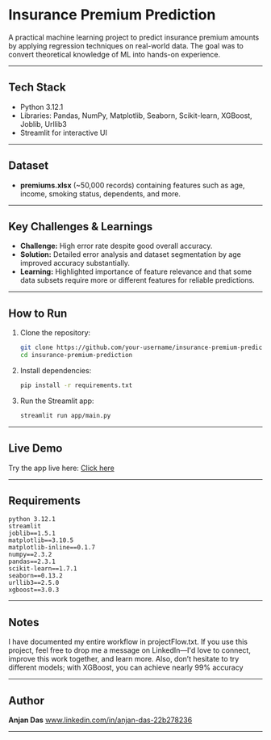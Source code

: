 
# Insurance Premium Prediction

A practical machine learning project to predict insurance premium amounts by applying regression techniques on real-world data. The goal was to convert theoretical knowledge of ML into hands-on experience.

---

## Tech Stack

* Python 3.12.1
* Libraries: Pandas, NumPy, Matplotlib, Seaborn, Scikit-learn, XGBoost, Joblib, Urllib3
* Streamlit for interactive UI

---

## Dataset

* **premiums.xlsx** (\~50,000 records) containing features such as age, income, smoking status, dependents, and more.

---

## Key Challenges & Learnings

* **Challenge:** High error rate despite good overall accuracy.
* **Solution:** Detailed error analysis and dataset segmentation by age improved accuracy substantially.
* **Learning:** Highlighted importance of feature relevance and that some data subsets require more or different features for reliable predictions.

---

## How to Run

1. Clone the repository:

   ```bash
   git clone https://github.com/your-username/insurance-premium-prediction.git
   cd insurance-premium-prediction
   ```

2. Install dependencies:

   ```bash
   pip install -r requirements.txt
   ```

3. Run the Streamlit app:

   ```bash
   streamlit run app/main.py
   ```

---

## Live Demo

Try the app live here:
[ Click here ](https://insurance-premium-prediction-app-6rwuqxuzeau7laqentvpce.streamlit.app/)

---

## Requirements

```
python 3.12.1
streamlit
joblib==1.5.1
matplotlib==3.10.5
matplotlib-inline==0.1.7
numpy==2.3.2
pandas==2.3.1
scikit-learn==1.7.1
seaborn==0.13.2
urllib3==2.5.0
xgboost==3.0.3
```

---

## Notes

I have documented my entire workflow in projectFlow.txt. If you use this project, feel free to drop me a message on LinkedIn—I'd love to connect, improve this work together, and learn more. Also, don’t hesitate to try different models; with XGBoost, you can achieve nearly 99% accuracy

---

## Author

**Anjan Das**
www.linkedin.com/in/anjan-das-22b278236 

---

